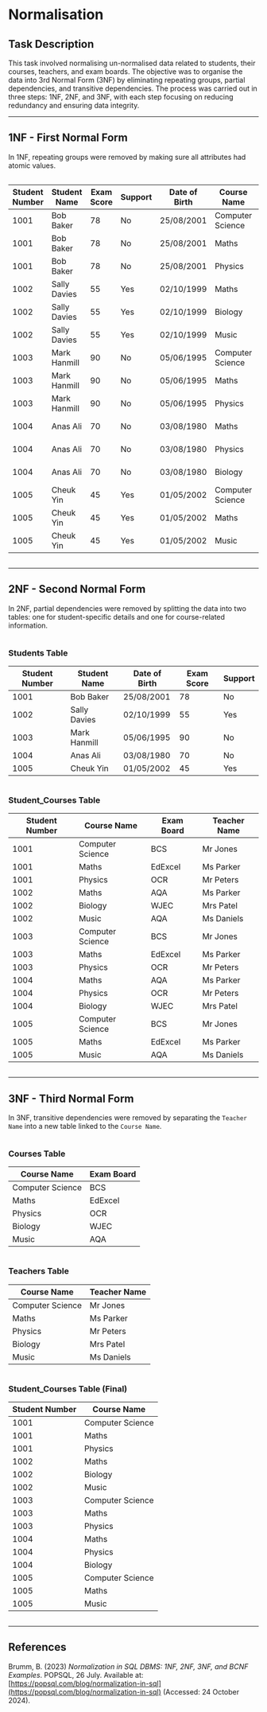 # Normalisation

## Task Description
This task involved normalising un-normalised data related to students, their courses, teachers, and exam boards. The objective was to organise the data into 3rd Normal Form (3NF) by eliminating repeating groups, partial dependencies, and transitive dependencies. The process was carried out in three steps: 1NF, 2NF, and 3NF, with each step focusing on reducing redundancy and ensuring data integrity.

---

## 1NF - First Normal Form
In 1NF, repeating groups were removed by making sure all attributes had atomic values.

<div style="overflow-x: auto;">
  
| Student Number | Student Name  | Exam Score | Support | Date of Birth | Course Name      | Exam Board | Teacher Name |
|----------------|---------------|------------|---------|---------------|------------------|------------|--------------|
| 1001           | Bob Baker     | 78         | No      | 25/08/2001    | Computer Science | BCS        | Mr Jones     |
| 1001           | Bob Baker     | 78         | No      | 25/08/2001    | Maths            | EdExcel    | Ms Parker    |
| 1001           | Bob Baker     | 78         | No      | 25/08/2001    | Physics          | OCR        | Mr Peters    |
| 1002           | Sally Davies  | 55         | Yes     | 02/10/1999    | Maths            | AQA        | Ms Parker    |
| 1002           | Sally Davies  | 55         | Yes     | 02/10/1999    | Biology          | WJEC       | Mrs Patel    |
| 1002           | Sally Davies  | 55         | Yes     | 02/10/1999    | Music            | AQA        | Ms Daniels   |
| 1003           | Mark Hanmill  | 90         | No      | 05/06/1995    | Computer Science | BCS        | Mr Jones     |
| 1003           | Mark Hanmill  | 90         | No      | 05/06/1995    | Maths            | EdExcel    | Ms Parker    |
| 1003           | Mark Hanmill  | 90         | No      | 05/06/1995    | Physics          | OCR        | Mr Peters    |
| 1004           | Anas Ali      | 70         | No      | 03/08/1980    | Maths            | AQA        | Ms Parker    |
| 1004           | Anas Ali      | 70         | No      | 03/08/1980    | Physics          | OCR        | Mr Peters    |
| 1004           | Anas Ali      | 70         | No      | 03/08/1980    | Biology          | WJEC       | Mrs Patel    |
| 1005           | Cheuk Yin     | 45         | Yes     | 01/05/2002    | Computer Science | BCS        | Mr Jones     |
| 1005           | Cheuk Yin     | 45         | Yes     | 01/05/2002    | Maths            | EdExcel    | Ms Parker    |
| 1005           | Cheuk Yin     | 45         | Yes     | 01/05/2002    | Music            | AQA        | Ms Daniels   |

</div>

---

## 2NF - Second Normal Form
In 2NF, partial dependencies were removed by splitting the data into two tables: one for student-specific details and one for course-related information.

<div style="overflow-x: auto;">
  
### Students Table
| Student Number | Student Name   | Date of Birth | Exam Score | Support |
|----------------|----------------|---------------|------------|---------|
| 1001           | Bob Baker      | 25/08/2001    | 78         | No      |
| 1002           | Sally Davies   | 02/10/1999    | 55         | Yes     |
| 1003           | Mark Hanmill   | 05/06/1995    | 90         | No      |
| 1004           | Anas Ali       | 03/08/1980    | 70         | No      |
| 1005           | Cheuk Yin      | 01/05/2002    | 45         | Yes     |

</div>

<div style="overflow-x: auto;">
  
### Student_Courses Table
| Student Number | Course Name      | Exam Board | Teacher Name |
|----------------|------------------|------------|--------------|
| 1001           | Computer Science | BCS        | Mr Jones     |
| 1001           | Maths            | EdExcel    | Ms Parker    |
| 1001           | Physics          | OCR        | Mr Peters    |
| 1002           | Maths            | AQA        | Ms Parker    |
| 1002           | Biology          | WJEC       | Mrs Patel    |
| 1002           | Music            | AQA        | Ms Daniels   |
| 1003           | Computer Science | BCS        | Mr Jones     |
| 1003           | Maths            | EdExcel    | Ms Parker    |
| 1003           | Physics          | OCR        | Mr Peters    |
| 1004           | Maths            | AQA        | Ms Parker    |
| 1004           | Physics          | OCR        | Mr Peters    |
| 1004           | Biology          | WJEC       | Mrs Patel    |
| 1005           | Computer Science | BCS        | Mr Jones     |
| 1005           | Maths            | EdExcel    | Ms Parker    |
| 1005           | Music            | AQA        | Ms Daniels   |

</div>

---

## 3NF - Third Normal Form
In 3NF, transitive dependencies were removed by separating the `Teacher Name` into a new table linked to the `Course Name`.

<div style="overflow-x: auto;">
  
### Courses Table
| Course Name      | Exam Board |
|------------------|------------|
| Computer Science | BCS        |
| Maths            | EdExcel    |
| Physics          | OCR        |
| Biology          | WJEC       |
| Music            | AQA        |

</div>

<div style="overflow-x: auto;">
  
### Teachers Table
| Course Name      | Teacher Name |
|------------------|--------------|
| Computer Science | Mr Jones     |
| Maths            | Ms Parker    |
| Physics          | Mr Peters    |
| Biology          | Mrs Patel    |
| Music            | Ms Daniels   |

</div>

<div style="overflow-x: auto;">
  
### Student_Courses Table (Final)
| Student Number | Course Name      |
|----------------|------------------|
| 1001           | Computer Science |
| 1001           | Maths            |
| 1001           | Physics          |
| 1002           | Maths            |
| 1002           | Biology          |
| 1002           | Music            |
| 1003           | Computer Science |
| 1003           | Maths            |
| 1003           | Physics          |
| 1004           | Maths            |
| 1004           | Physics          |
| 1004           | Biology          |
| 1005           | Computer Science |
| 1005           | Maths            |
| 1005           | Music            |

</div>

---

## References

Brumm, B. (2023) *Normalization in SQL DBMS: 1NF, 2NF, 3NF, and BCNF Examples*. POPSQL, 26 July. Available at: [https://popsql.com/blog/normalization-in-sql](https://popsql.com/blog/normalization-in-sql) (Accessed: 24 October 2024).
